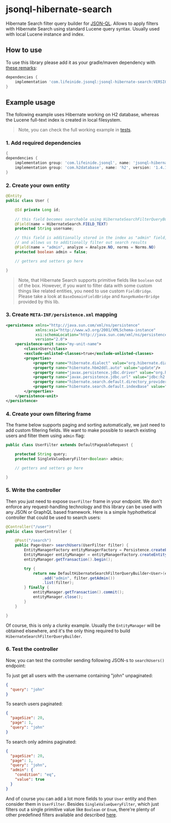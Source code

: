 # jsonql-hibernate-search

Hibernate Search filter query builder for [JSON-QL](https://github.com/json-ql). Allows to apply filters with Hibernate Search using standard Lucene query syntax. Usually used with local Lucene instance and index.

## How to use

To use this library please add it as your gradle/maven dependency with [these remarks](https://github.com/json-ql/jsonql-core#how-to-use):

```groovy
dependencies {
    implementation 'com.lifeinide.jsonql:jsonql-hibernate-search:VERSION'
}
```

## Example usage

The following example uses Hibernate working on H2 database, whereas the Lucene full-text index is created in local filesystem.

> Note, you can check the full working example in [tests](src/test).

### 1. Add required dependencies

```groovy
{
dependencies {
    implementation group: 'com.lifeinide.jsonql', name: 'jsonql-hibernate-search', version: '1.0.1'
    implementation group: 'com.h2database', name: 'h2', version: '1.4.199'
}
``` 

### 2. Create your own entity

```java
@Entity
public class User {

    @Id private Long id;
    
    // this field becomes searchable using HibernateSearchFilterQueryBuilder
    @Field(name = HibernateSearch.FIELD_TEXT)  
    protected String username;

    // this field is additionally stored in the index as "admin" field, 
    // and allows us to additionally filter out search results
    @Field(name = "admin", analyze = Analyze.NO, norms = Norms.NO)  
    protected boolean admin = false;

    // getters and setters go here

}
```

> Note, that Hibernate Search supports primitive fields like `boolean` out of the box. However, if you want to filter data with some custom things like related entities, you need to use custom `FieldBridge`. Please take a look at `BaseDomainFieldBridge` and `RangeNumberBridge` provided by this lib.

### 3. Create `META-INF/persistence.xml` mapping

```xml
<persistence xmlns="http://java.sun.com/xml/ns/persistence"
			 xmlns:xsi="http://www.w3.org/2001/XMLSchema-instance"
			 xsi:schemaLocation="http://java.sun.com/xml/ns/persistence http://java.sun.com/xml/ns/persistence/persistence_2_0.xsd"
			 version="2.0">
	<persistence-unit name="my-unit-name">
		<class>User</class>
		<exclude-unlisted-classes>true</exclude-unlisted-classes>
		<properties>
			<property name="hibernate.dialect" value="org.hibernate.dialect.H2Dialect"/>
			<property name="hibernate.hbm2ddl.auto" value="update"/>
			<property name="javax.persistence.jdbc.driver" value="org.h2.Driver"/>
			<property name="javax.persistence.jdbc.url" value="jdbc:h2:mem:test;DB_CLOSE_DELAY=-1"/>
			<property name="hibernate.search.default.directory_provider" value="filesystem"/>
			<property name="hibernate.search.default.indexBase" value="tmp"/>
		</properties>
	</persistence-unit>
</persistence>
```

### 4. Create your own filtering frame

The frame below supports paging and sorting automatically, we just need to add custom filtering fields. We want to make possible to search existing users and filter them using `admin` flag:

```java
public class UserFilter extends DefaultPageableRequest {

    protected String query;
    protected SingleValueQueryFilter<Boolean> admin;

    // getters and setters go here

}
```

### 5. Write the controller

Then you just need to expose `UserFilter` frame in your endpoint. We don't enforce any request-handling technology and this library can be used with any JSON or GraphQL based framework. Here is a simple hyphothetical controller that could be used to search users:

```java
@Controller("/user")
public class UserController {

    @Post("/search")
    public Page<User> searchUsers(UserFilter filter) {
        EntityManagerFactory entityManagerFactory = Persistence.createEntityManagerFactory("my-unit-name");
        EntityManager entityManager = entityManagerFactory.createEntityManager();
        entityManager.getTransaction().begin();

        try {
            return new DefaultHibernateSearchFilterQueryBuilder<User>(em, User.class, filter.getQuery())
                .add("admin", filter.getAdmin())
                .list(filter);
        } finally {
            entityManager.getTransaction().commit();
            entityManager.close();
        }
    }   

}
```

Of course, this is only a clunky example. Usually the `EntityManager` will be obtained  elsewhere, and it's the only thing required to build `HibernateSearchFilterQueryBuilder`.

### 6. Test the controller

Now, you can test the controller sending following JSON-s to `searchUsers()` endpoint:

To just get all users with the username containing "john" unpaginated:

```json
{
  "query": "john"
}
```   

To search users paginated:

```json
{
  "pageSize": 20,
  "page": 1,
  "query": "john"
}
```

To search only admins paginated:

```json
{
  "pageSize": 20,
  "page": 1,
  "query": "john",
  "admin": {
    "condition": "eq",
    "value": true  
  } 
}
```

And of course you can add a lot more fields to your `User` entity and then consider them in `UserFilter`. Besides `SingleValueQueryFilter`, which just filters out a single primitive value like `Boolean` or `Enum`, there're plenty of other predefined filters available and described [here](https://github.com/json-ql/jsonql-core).
